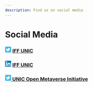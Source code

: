 ```yaml
---
description: Find us on social media
---
```


# Social Media

### ![](<../.gitbook/assets/twitter (1).jpg>) [IFF UNIC](https://twitter.com/iffunic)

### ![](../.gitbook/assets/linkedin.jpg) [IFF UNIC](https://www.linkedin.com/company/institute-for-the-future-iff/)

### &#x20;[![](../.gitbook/assets/twitter.jpg) UNIC Open Metaverse Initiative](https://twitter.com/unicmetaverse)
